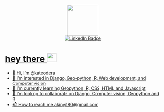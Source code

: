 <div id="header" align="center">
  <img src="https://media.giphy.com/media/v1.Y2lkPTc5MGI3NjExNmJiYXpkYXV6MmZmMHJ4bTMwN2Q5ZGo0OTY2d3h1ZHFiOGw1dmNiYSZlcD12MV9pbnRlcm5hbF9naWZfYnlfaWQmY3Q9Zw/wwg1suUiTbCY8H8vIA/giphy-downsized-large.gif" width="100"/>
</div>

<div id="badges" align="center">
  <a href="https://www.linkedin.com/in/catherine-odera/">
  <img src="https://img.shields.io/badge/LinkedIn-blue?style=for-the-badge&logo=linkedin&logoColor=white" alt="LinkedIn Badge"/>
</div>
    
<div id="counter" align="center">
  <img src="https://komarev.com/ghpvc/?username=kateodera&style=flat-square&color=blue" alt=""/>
</div>

<h1>
  hey there
  <img src="https://media.giphy.com/media/hvRJCLFzcasrR4ia7z/giphy.gif" width="30px"/>
</h1>

- 👋 Hi, I’m @kateodera
- 👀 I’m interested in Django, Geo-python, R, Web development, and Computer vision
- 🌱 I’m currently learning Geopython, R, CSS, HTML and Javascript
- 💞️ I’m looking to collaborate on Django, Computer vision, Geopython and R
- 📫 How to reach me akinyi180@gmail.com

<!---
kateodera/kateodera is a ✨ special ✨ repository because its `README.md` (this file) appears on your GitHub profile.
You can click the Preview link to take a look at your changes.
--->

